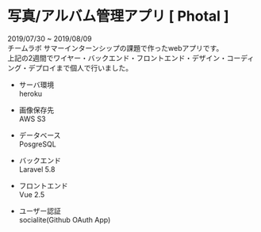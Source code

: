 # 写真/アルバム管理アプリ [ Photal ]


2019/07/30 ~ 2019/08/09<br>
チームラボ サマーインターンシップの課題で作ったwebアプリです。<br>
上記の2週間でワイヤー・バックエンド・フロントエンド・デザイン・コーディング・デプロイまで個人で行いました。<br>

- サーバ環境<br>
  heroku
  
- 画像保存先<br>
  AWS S3
  
- データベース<br>
  PosgreSQL
  
- バックエンド<br>
  Laravel 5.8
  
- フロントエンド<br>
  Vue 2.5

- ユーザー認証<br>
  socialite(Github OAuth App)
